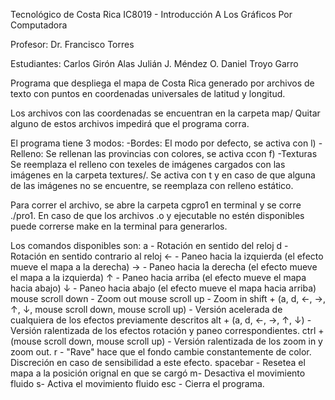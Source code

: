 Tecnológico de Costa Rica
IC8019 - Introducción A Los Gráficos Por Computadora

Profesor: 
	Dr. Francisco Torres

Estudiantes:
	Carlos Girón Alas
	Julián J. Méndez O.
	Daniel Troyo Garro

Programa que despliega el mapa de Costa Rica generado por archivos de texto con puntos en coordenadas universales de latitud y longitud.

Los archivos con las coordenadas se encuentran en la carpeta map/
Quitar alguno de estos archivos impedirá que el programa corra.

El programa tiene 3 modos: 
	-Bordes: El modo por defecto, se activa con l)
	-Relleno: Se rellenan las provincias con colores, se activa ccon f)
	-Texturas Se reemplaza el relleno con texeles de imágenes cargados con las imágenes en la carpeta textures/. Se activa con t y en caso de que alguna de las imágenes no se encuentre, se reemplaza con relleno estático. 

Para correr el archivo, se abre la carpeta cgpro1 en terminal y se corre ./pro1. En caso de que los archivos .o y ejecutable no estén disponibles puede correrse make en la terminal para generarlos. 

Los comandos disponibles son:
	a - 
		Rotación en sentido del reloj
	d - 
		Rotación en sentido contrario al reloj
	← - 
		Paneo hacia la izquierda (el efecto mueve el mapa a la derecha)
	→ - 
		Paneo hacia la derecha (el efecto mueve el mapa a la izquierda)
	↑ - 
		Paneo hacia arriba (el efecto mueve el mapa hacia abajo)
	↓ - 
		Paneo hacia abajo (el efecto mueve el mapa hacia arriba)
	mouse scroll down - 
		Zoom out
	mouse scroll up - 
		Zoom in 
	shift + (a, d, ←, →, ↑, ↓, mouse scroll down, mouse scroll up) - 
		Versión acelerada de cualquiera de los efectos previamente descritos
	alt + (a, d, ←, →, ↑, ↓) - 
		Versión ralentizada de los efectos rotación y paneo correspondientes. 
	ctrl + (mouse scroll down, mouse scroll up) - 
		Versión ralentizada de los zoom in y zoom out.
	r - 
		"Rave" hace que el fondo cambie constantemente de color. Discreción en caso de sensibilidad a este efecto. 
	spacebar - 
		Resetea el mapa a la posición orignal en que se cargó
	m- 
		Desactiva el movimiento fluido 
	s-
		Activa el movimiento fluido 
	esc - 
		Cierra el programa.

